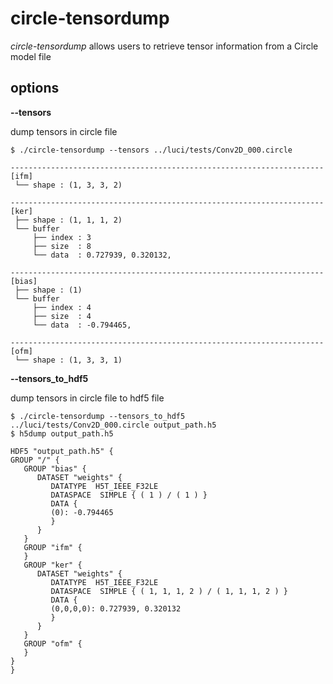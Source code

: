 # circle-tensordump

_circle-tensordump_ allows users to retrieve tensor information from a Circle model file

## options

**--tensors**

dump tensors in circle file

```
$ ./circle-tensordump --tensors ../luci/tests/Conv2D_000.circle
                      
----------------------------------------------------------------------
[ifm]
 └── shape : (1, 3, 3, 2)

----------------------------------------------------------------------
[ker]
 ├── shape : (1, 1, 1, 2)
 └── buffer
     ├── index : 3
     ├── size  : 8
     └── data  : 0.727939, 0.320132, 

----------------------------------------------------------------------
[bias]
 ├── shape : (1)
 └── buffer
     ├── index : 4
     ├── size  : 4
     └── data  : -0.794465, 

----------------------------------------------------------------------
[ofm]
 └── shape : (1, 3, 3, 1)
```

**--tensors_to_hdf5**

dump tensors in circle file to hdf5 file

```
$ ./circle-tensordump --tensors_to_hdf5 ../luci/tests/Conv2D_000.circle output_path.h5
$ h5dump output_path.h5

HDF5 "output_path.h5" {
GROUP "/" {
   GROUP "bias" {
      DATASET "weights" {
         DATATYPE  H5T_IEEE_F32LE
         DATASPACE  SIMPLE { ( 1 ) / ( 1 ) }
         DATA {
         (0): -0.794465
         }
      }
   }
   GROUP "ifm" {
   }
   GROUP "ker" {
      DATASET "weights" {
         DATATYPE  H5T_IEEE_F32LE
         DATASPACE  SIMPLE { ( 1, 1, 1, 2 ) / ( 1, 1, 1, 2 ) }
         DATA {
         (0,0,0,0): 0.727939, 0.320132
         }
      }
   }
   GROUP "ofm" {
   }
}
}
```
